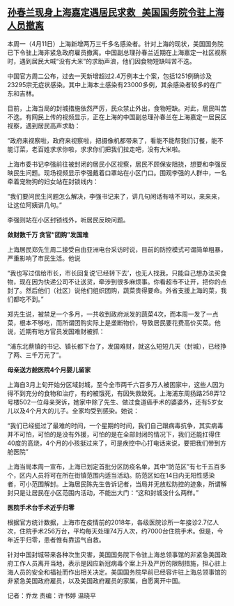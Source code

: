 <!--1649754706000-->
[孙春兰现身上海嘉定遇居民求救   美国国务院令驻上海人员撤离](https://www.rfa.org/mandarin/yataibaodao/huanjing/ql1-04122022051109.html)
------

<p><span style="font-weight: 400;">本周一（4月11日）上海新增两万三千多名感染者。针对上海的现状，美国国务院已下令驻上海非紧急政府雇员撤离。中国副总理孙春兰近期在上海嘉定一社区视察时，遇到居民大喊“没有大米”的求助声浪，他们因食物短缺叫苦不迭。</span></p><p><span style="font-weight: 400;">中国官方周二公布，过去一天新增超过2.4万例本土个案，包括1251例确诊及23295宗无症状感染。其中上海本土感染有23000多例，其余感染者较多的在广东和吉林。</span></p><p><span style="font-weight: 400;">目前，上海当局的封城措施依然严厉，民众禁止外出，食物短缺。对此，居民叫苦不迭。有网民上传的视频显示，正在上海的中国副总理孙春兰在上海嘉定一居民区视察，遇到居民高声求助：</span></p><p><span style="font-weight: 400;">“政府来视察啦，政府来视察啦，把摄像机都带来了，看能不能帮我们订餐，能不能订菜，老百姓求求你啦，求求你们把我们拉走吧，没有大米啦。</span></p><p><span style="font-weight: 400;">上海市委书记李强前往被封闭的居民小区视察，居民不顾保安阻挠，想要和李强反映民生问题。现场视频显示李强戴着口罩站在小区门口。围观李强的人群中，一名牵着宠物狗的妇女站在封锁线内：</span></p><p><span style="font-weight: 400;">“我们要问民生问题怎么解决，李强书记来了，讲几句闲话有啥不可以，来来来，让这位阿姨讲几句。”</span></p><p><span style="font-weight: 400;">李强则站在小区封锁线外，听居民反映问题。</span></p><p><b>敛财数千万 贪官“团购”发国难</b></p><p><span style="font-weight: 400;">上海居民郑先生周二接受自由亚洲电台采访时说，目前的防控模式可谓简单粗暴，严重影响了市民生活。他说</span></p><p><span style="font-weight: 400;">“我也写过信给市长，市长回复说‘已经转下去’，也无人找我，只能自己想办法买食物，现在因为快递公司不让送货，牵涉到很多麻烦事。你看超市不让开，把你的点封了。然后他们（社区）说他们组织团购，蔬菜贵得要命。外省支援上海的菜，我们都吃不到。”</span></p><p><span style="font-weight: 400;">郑先生说，被禁足一个多月，一共收到政府派发的蔬菜4次，而本周一发了一点菜，根本不够吃，而所谓团购实际上是垄断物价，导致居民要花费高价买菜。他说，近期有地方官员发国难财被抓：</span></p><p><span style="font-weight: 400;">“浦东北蔡镇的书记、镇长都下台了，发国难财，就这么短短几天（封城），已经挣了两、三千万元了”。</span></p><p><b>母亲送方舱医院4个月婴儿留家</b></p><p><span style="font-weight: 400;">上海自3月上旬</span><span style="font-weight: 400;">开始分区域封城，至今全市两千六百多万人被困家中，这些人因为得不到充分的食物和治疗，有的被饿死，有因失救致死。上海浦东周扬路258弄12号楼502一位母亲哭诉，她家中除了先生、做过食道癌手术的婆婆外，还有5岁女儿以及4个月大的儿子。全家均受到感染。她说：</span></p><p><span style="font-weight: 400;">“我们已经挺过了最难的时间，一个星期的时间，我们自己跟病毒抗争，其实病毒并不可怕，可怕的是没有外援，可怕的是在全部封闭的情况下，我们还能扛得住40度的高烧，4个月的小孩挺过来了，可是疾控中心打电话来说，要把我们带到方舱医院”</span></p><p><span style="font-weight: 400;">上海当局本周一宣布，上海已划定首批分区防疫名单，其中“防范区”有七千五百多个，区内人员将可在所在街镇范围内适当活动。防范区如在14日内无阳性感染者，可小范围解封。上海居民陈先生告诉记者，当局并无放松防控的迹象，所谓解封只是让居民在小区范围内活动，不能出大门：“这和封城没什么两样。”</span></p><p><b>医院手术台手术近乎归零</b></p><p><span style="font-weight: 400;">根据官方统计数据，上海市在疫情前的2018年，各级医院诊所一年接诊2.7亿人次，住院手术256万台，平均每天处理74万人次，约7000台住院手术。但是，今年近乎归零，患者惟有靠运气自救。</span></p><p><span style="font-weight: 400;">针对中国封城带来各种次生灾害，美国国务院下令驻上海总领事馆的非紧急美国政府工作人员离开当地，表示是因应新冠病毒个案上升及严厉的限制措施，担心驻上海人员的安全和福祉而作出相关决定。美国国务院早前已经容许驻上海总领事馆的非紧急美国政府雇员，以及美国政府雇员的家属，自愿离开中国。</span></p><p></p><p><span style="font-weight: 400;">记者：乔龙 责编：许书婷 </span><span style="font-weight: 400;">温晓平</span></p><p></p>
